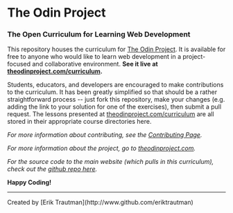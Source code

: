# The Odin Project
### The Open Curriculum for Learning Web Development

This repository houses the curriculum for [The Odin Project](http://theodinproject.com).  It is available for free to anyone who would like to learn web development in a project-focused and collaborative environment.  **See it live at [theodinproject.com/curriculum](http://theodinproject.com/curriculum).**

Students, educators, and developers are encouraged to make contributions to the curriculum.  It has been greatly simplified so that should be a rather straightforward process -- just fork this repository, make your changes (e.g. adding the link to your solution for one of the exercises), then submit a pull request.  The lessons presented at [theodinproject.com/curriculum](http://theodinproject.com/curriculum) are all stored in their appropriate course directories here.

*For more information about contributing, see the [Contributing Page](/contributing.md).*

*For more information about the project, go to [theodinproject.com](http://theodinproject.com).*

*For the source code to the main website (which pulls in this curriculum), check out the [github repo here](http://github.com/theodinproject/theodinproject).*

**Happy Coding!**

<hr>
Created by [Erik Trautman](http://www.github.com/eriktrautman)